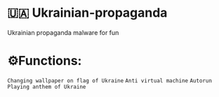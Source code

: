 # :ukraine: Ukrainian-propaganda
Ukrainian propaganda malware for fun

# :gear:Functions:
  `Changing wallpaper on flag of Ukraine`
  `Anti virtual machine`
  `Autorun`
  `Playing anthem of Ukraine`
